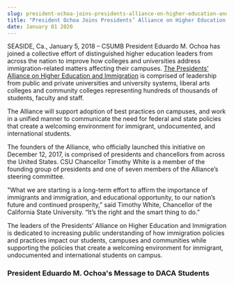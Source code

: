 ```yaml
---
slug: president-ochoa-joins-presidents-alliance-on-higher-education-and-immigration-
title: "President Ochoa Joins Presidents’ Alliance on Higher Education and Immigration  "
date: January 01 2020
---
```


<p>SEASIDE, Ca., January 5, 2018 – CSUMB President Eduardo M. Ochoa has joined a collective effort of distinguished higher education leaders from across the nation to improve how colleges and universities address immigration-related matters affecting their campuses. <a href="https://www.presidentsimmigrationalliance.org/">The Presidents’ Alliance on Higher Education and Immigration</a> is comprised of leadership from public and private universities and university systems, liberal arts colleges and community colleges representing hundreds of thousands of students, faculty and staff.</p><p>The Alliance will support adoption of best practices on campuses, and work in a unified manner to communicate the need for federal and state policies that create a welcoming environment for immigrant, undocumented, and international students.</p><p>The founders of the Alliance, who officially launched this initiative on December 12, 2017, is comprised of presidents and chancellors from across the United States. CSU Chancellor Timothy White is a member of the founding group of presidents and one of seven members of the Alliance’s steering committee.</p><p>"What we are starting is a long-term effort to affirm the importance of immigrants and immigration, and educational opportunity, to our nation’s future and continued prosperity,” said Timothy White, Chancellor of the California State University. “It’s the right and the smart thing to do.”</p><p>The leaders of the Presidents’ Alliance on Higher Education and Immigration is dedicated to increasing public understanding of how immigration policies and practices impact our students, campuses and communities while supporting the policies that create a welcoming environment for immigrant, undocumented and international students on campus.</p><h3>President Eduardo M. Ochoa's Message to DACA Students</h3>
